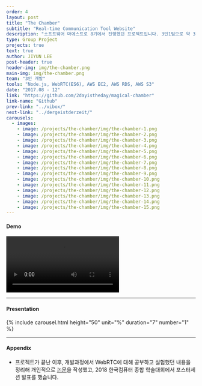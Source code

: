 ```yaml
---
order: 4
layout: post
title: "The Chamber"
subtitle: "Real-time Communication Tool Website"
description: "소프트웨어 마에스트로 8기에서 진행했던 프로젝트입니다. 3인1팀으로 약 3개월간 작업했고, 맡은 부분은 WebRTC 기반의 멀티 유저 오디오&비디오&텍스트 채팅, 그리고 파일 공유 기능 구현과 Node.js 기반의 백엔드 서버 개발, 웹 퍼블리싱입니다."
type: Group Project
projects: true
text: true
author: JIYUN LEE
post-header: true
header-img: img/the-chamber.png
main-img: img/the-chamber.png
team: "3인 개발"
tools: "Node.js, WebRTC(ES6), AWS EC2, AWS RDS, AWS S3"
date: "2017.08 - 12"
link: "https://github.com/2dayistheday/magical-chamber"
link-name: "Github"
prev-link: "../vibox/"
next-link: "../dergeistderzeit/"
carousels:
  - images: 
    - image: /projects/the-chamber/img/the-chamber-1.png
    - image: /projects/the-chamber/img/the-chamber-2.png
    - image: /projects/the-chamber/img/the-chamber-3.png
    - image: /projects/the-chamber/img/the-chamber-4.png
    - image: /projects/the-chamber/img/the-chamber-5.png
    - image: /projects/the-chamber/img/the-chamber-6.png
    - image: /projects/the-chamber/img/the-chamber-7.png
    - image: /projects/the-chamber/img/the-chamber-8.png
    - image: /projects/the-chamber/img/the-chamber-9.png
    - image: /projects/the-chamber/img/the-chamber-10.png
    - image: /projects/the-chamber/img/the-chamber-11.png
    - image: /projects/the-chamber/img/the-chamber-12.png
    - image: /projects/the-chamber/img/the-chamber-13.png
    - image: /projects/the-chamber/img/the-chamber-14.png
    - image: /projects/the-chamber/img/the-chamber-15.png
---
```


#### Demo

<video controls>
    <source src="video/demo.mp4" type="video/mp4">
</video>

---

#### Presentation

{% include carousel.html height="50" unit="%" duration="7" number="1" %}

---

#### Appendix

- 프로젝트가 끝난 이후, 개발과정에서 WebRTC에 대해 공부하고 실험했던 내용을 정리해 개인적으로 [논문](http://www.riss.kr/search/detail/DetailView.do?p_mat_type=1a0202e37d52c72d&control_no=b6dbcdce95d0b4d07ecd42904f0c5d65&keyword=)을 작성했고, 2018 한국컴퓨터 종합 학술대회에서 포스터세션 발표를 했습니다.